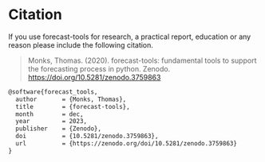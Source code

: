 # Citation

If you use forecast-tools for research, a practical report, education or any reason please include the following citation.

> Monks, Thomas. (2020). forecast-tools: fundamental tools to support the forecasting process in python. Zenodo. https://doi.org/10.5281/zenodo.3759863

```tex
@software{forecast_tools,
  author       = {Monks, Thomas},
  title        = {forecast-tools},
  month        = dec,
  year         = 2023,
  publisher    = {Zenodo},
  doi          = {10.5281/zenodo.3759863},
  url          = {https://zenodo.org/doi/10.5281/zenodo.3759863}
}

```